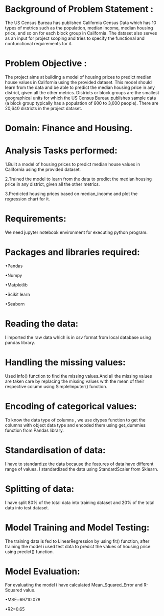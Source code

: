 # Background of Problem Statement :
The US Census Bureau has published California Census Data which has 10 types of metrics such as the population, median income, median housing price, and so on for each block group in California. The dataset also serves as an input for project scoping and tries to specify the functional and nonfunctional requirements for it.

# Problem Objective :
The project aims at building a model of housing prices to predict median house values in California using the provided dataset. This model should learn from the data and be able to predict the median housing price in any district, given all the other metrics.
Districts or block groups are the smallest geographical units for which the US Census Bureau publishes sample data (a block group typically has a population of 600 to 3,000 people). There are 20,640 districts in the project dataset.

# Domain: Finance and Housing.

# Analysis Tasks performed:

1.Built a model of housing prices to predict median house values in California using the provided dataset.

2.Trained the model to learn from the data to predict the median housing price in any district, given all the other metrics.

3.Predicted housing prices based on median_income and plot the regression chart for it.

# Requirements:
We need jupyter notebook environment for executing python program.

# Packages and libraries required:


•Pandas

•Numpy

•Matplotlib

•Scikit learn

•Seaborn

# Reading the data:
I imported the raw data which is in csv format from local database using pandas library.

# Handling the missing values: 
Used info() function to find the missing values.And all the missing values are taken care by replacing the missing values with the mean of their respective column using SimpleImputer() function.

# Encoding of categorical values: 
To know the data type of columns , we use dtypes function to get the columns with object data type and encoded them using get_dummies function from Pandas library.

# Standardisation of data: 
I have to standardize the data because the features of data have different range of values. I standardized the data using StandardScaler from Sklearn.

# Splitting of data:
I have split  80% of the total data into training dataset and 20% of the total data into test dataset.

# Model Training and Model Testing: 
The training data is fed to LinearRegression by using fit() function, after training the model i used test data to predict the values of housing price using predict() function.

# Model Evaluation:
For evaluating the model i have calculated Mean_Squared_Error and R-Squared value.

•MSE=69710.078

•R2=0.65



